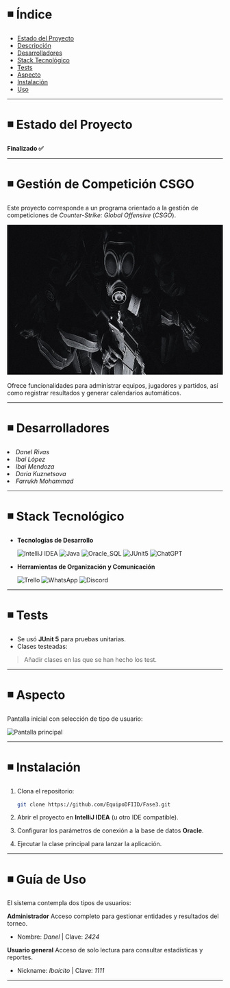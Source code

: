 # ◾ Índice

- [Estado del Proyecto](#estado)
- [Descripción](#descripcion)
- [Desarrolladores](#desarrolladores)
- [Stack Tecnológico](#stack)
- [Tests](#tests)
- [Aspecto](#aspecto)
- [Instalación](#instalacion)
- [Uso](#uso)

---

<h1 id="estado">◾ Estado del Proyecto</h1>

**Finalizado ✅**

---

<h1 id="descripcion">◾ Gestión de Competición CSGO</h1>

Este proyecto corresponde a un programa orientado a la gestión de competiciones de *Counter-Strike: Global Offensive* (*CSGO*).

<img src="readmeImg/banner.jpg" alt="banner" height="350" width="1000"/>

Ofrece funcionalidades para administrar equipos, jugadores y partidos, así como registrar resultados y generar calendarios automáticos.

---

<h1 id="desarrolladores">◾ Desarrolladores</h1>

   <li><em>Danel Rivas</em></li>
   <li><em>Ibai López</em></li>
   <li><em>Ibai Mendoza</em></li>
   <li><em>Daria Kuznetsova</em></li>
   <li><em>Farrukh Mohammad</em></li>

---

<h1 id="stack">◾ Stack Tecnológico</h1>

-  **Tecnologías de Desarrollo**

    ![IntelliJ IDEA](https://img.shields.io/badge/IntelliJ_IDEA-white?logo=intellijidea&logoColor=black&color=white)
    ![Java](https://img.shields.io/badge/Java-white?logo=coffeescript&logoColor=black&color=white)
    ![Oracle_SQL](https://img.shields.io/badge/Oracle_SQL-white?logo=liquibase&logoColor=black&color=white)
    ![JUnit5](https://img.shields.io/badge/JUnit5-white?logo=jekyll&logoColor=black&color=white)
    ![ChatGPT](https://img.shields.io/badge/ChatGPT-white?logo=openai&logoColor=black&color=white)

-  **Herramientas de Organización y Comunicación**

    ![Trello](https://img.shields.io/badge/Trello-white?logo=trello&logoColor=black&color=white)
    ![WhatsApp](https://img.shields.io/badge/WhatsApp-white?logo=whatsapp&logoColor=black&color=white)
    ![Discord](https://img.shields.io/badge/Discord-white?logo=discord&logoColor=black&color=white)

---

<h1 id="tests">◾ Tests</h1>

- Se usó **JUnit 5** para pruebas unitarias.
- Clases testeadas:
> Añadir clases en las que se han hecho los test.

---

<h1 id="aspecto">◾ Aspecto</h1>

Pantalla inicial con selección de tipo de usuario:

  <img src="readmeImg/ventanaInicio.png" alt="Pantalla principal" width="300"/>

---

<h1 id="instalacion">◾ Instalación</h1>

1. Clona el repositorio:
   ```bash
   git clone https://github.com/EquipoDFIID/Fase3.git
   ```

2. Abrir el proyecto en **IntelliJ IDEA** (u otro IDE compatible).

3. Configurar los parámetros de conexión a la base de datos **Oracle**.

4. Ejecutar la clase principal para lanzar la aplicación.

---

<h1 id="uso">◾ Guía de Uso</h1>

El sistema contempla dos tipos de usuarios:

  **Administrador**
      Acceso completo para gestionar entidades y resultados del torneo.
      
  - Nombre: *Danel* |  Clave: *2424*

  **Usuario general**
      Acceso de solo lectura para consultar estadísticas y reportes.
      
- Nickname: *Ibaicito* | Clave: *1111*

---
